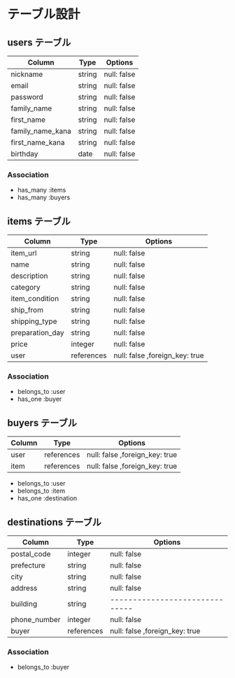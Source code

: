 # テーブル設計

## users テーブル

| Column           | Type    | Options     |
| ---------------- | ------- | ----------- |
| nickname         | string  | null: false |
| email            | string  | null: false |
| password         | string  | null: false |
| family_name      | string  | null: false |
| first_name       | string  | null: false |
| family_name_kana | string  | null: false |
| first_name_kana  | string  | null: false |
| birthday         | date    | null: false |


### Association

- has_many :items
- has_many :buyers


## items テーブル

| Column          | Type       | Options                        |
| --------------- | ---------- | ------------------------------ |
| item_url        | string     | null: false                    |
| name            | string     | null: false                    |
| description     | string     | null: false                    |
| category        | string     | null: false                    |
| item_condition  | string     | null: false                    |
| ship_from       | string     | null: false                    |
| shipping_type   | string     | null: false                    |
| preparation_day | string     | null: false                    |
| price           | integer    | null: false                    |
| user            | references | null: false ,foreign_key: true |
### Association

- belongs_to :user
- has_one :buyer

## buyers テーブル

| Column  | Type       | Options                        |
| ------- | ---------- | ------------------------------ |
| user    | references | null: false ,foreign_key: true |
| item    | references | null: false ,foreign_key: true |

- belongs_to :user
- belongs_to :item
- has_one :destination


## destinations テーブル

| Column           | Type       | Options                        |
| ---------------- | -------    | ------------------------------ |
| postal_code      | integer    | null: false                    |
| prefecture       | string     | null: false                    |
| city             | string     | null: false                    |
| address          | string     | null: false                    |
| building         | string     | ------------------------------ |
| phone_number     | integer    | null: false                    |
| buyer            | references | null: false ,foreign_key: true |
### Association


- belongs_to :buyer

